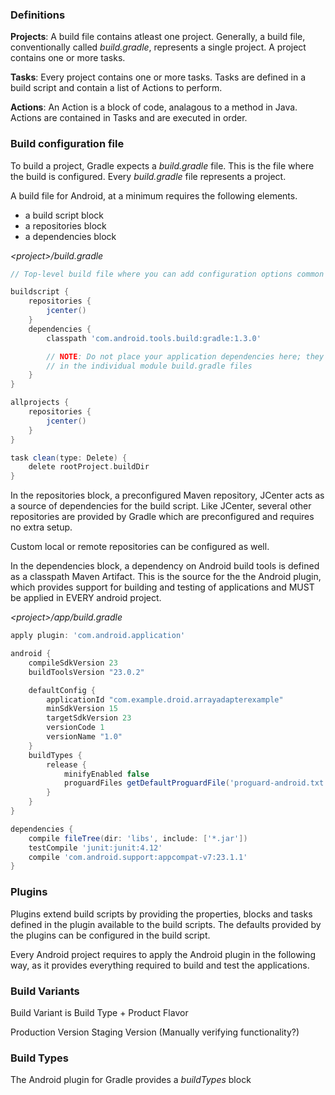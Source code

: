 ### Definitions

<b>Projects</b>: A build file contains atleast one project. Generally, a build file, conventionally called <i>build.gradle</i>, represents a single project. A project contains one or more tasks. 

<b>Tasks</b>: Every project contains one or more tasks. Tasks are defined in a build script and contain a list of Actions to perform.

<b>Actions</b>: An Action is a block of code, analagous to a method in Java. Actions are contained in Tasks and are executed in order. 

### Build configuration file

To build a project, Gradle expects a <i>build.gradle</i> file. This is the file where the build is configured. Every <i>build.gradle</i> file represents a project.

A build file for Android, at a minimum requires the following elements.
* a build script block
* a repositories block
* a dependencies block

<i>\<project\>/build.gradle</i>

```gradle
// Top-level build file where you can add configuration options common to all sub-projects/modules.

buildscript {
    repositories {
        jcenter()
    }
    dependencies {
        classpath 'com.android.tools.build:gradle:1.3.0'

        // NOTE: Do not place your application dependencies here; they belong
        // in the individual module build.gradle files
    }
}

allprojects {
    repositories {
        jcenter()
    }
}

task clean(type: Delete) {
    delete rootProject.buildDir
}
```

In the repositories block, a preconfigured Maven repository, JCenter acts as a source of dependencies for the build script.
Like JCenter, several other repositories are provided by Gradle which are preconfigured and requires no extra setup.

Custom local or remote repositories can be configured as well.

In the dependencies block, a dependency on Android build tools is defined as a classpath Maven Artifact. This is the source for the the Android plugin, which provides support for building and testing of applications and MUST be applied in EVERY android project. 


<i>\<project\>/app/build.gradle</i>

```gradle
apply plugin: 'com.android.application'

android {
    compileSdkVersion 23
    buildToolsVersion "23.0.2"

    defaultConfig {
        applicationId "com.example.droid.arrayadapterexample"
        minSdkVersion 15
        targetSdkVersion 23
        versionCode 1
        versionName "1.0"
    }
    buildTypes {
        release {
            minifyEnabled false
            proguardFiles getDefaultProguardFile('proguard-android.txt'), 'proguard-rules.pro'
        }
    }
}

dependencies {
    compile fileTree(dir: 'libs', include: ['*.jar'])
    testCompile 'junit:junit:4.12'
    compile 'com.android.support:appcompat-v7:23.1.1'
}
```

### Plugins

Plugins extend build scripts by providing the properties, blocks and tasks defined in the plugin available to the build scripts. The defaults provided by the plugins can be configured in the build script. 

Every Android project requires to apply the Android plugin in the following way, as it provides everything required to build and test the applications.


### Build Variants

Build Variant is Build Type + Product Flavor

Production Version
Staging Version (Manually verifying functionality?)

### Build Types

The Android plugin for Gradle provides a *buildTypes* block